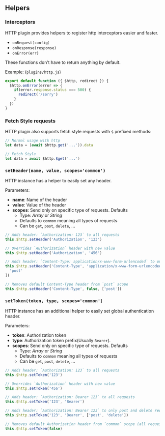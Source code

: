## Helpers

### Interceptors

HTTP plugin provides helpers to register http interceptors easier and faster.

- `onRequest(config)`
- `onResponse(response)`
- `onError(err)`

These functions don't have to return anything by default.

Example: (`plugins/http.js`)

```js
export default function ({ $http, redirect }) {
  $http.onError(error => {
    if(error.response.status === 500) {
      redirect('/sorry')
    }
  })
}
```

### Fetch Style requests

HTTP plugin also supports fetch style requests with `$` prefixed methods:

```js
// Normal usage with http
let data = (await $http.get('...')).data

// Fetch Style
let data = await $http.$get('...')
```

### `setHeader(name, value, scopes='common')`

HTTP instance has a helper to easily set any header.

Parameters:

* **name**: Name of the header
* **value**: Value of the header
* **scopes**: Send only on specific type of requests. Defaults
  * Type: _Array_ or _String_
  * Defaults to `common` meaning all types of requests
  * Can be `get`, `post`, `delete`, ...

```js
// Adds header: `Authorization: 123` to all requests
this.$http.setHeader('Authorization', '123')

// Overrides `Authorization` header with new value
this.$http.setHeader('Authorization', '456')

// Adds header: `Content-Type: application/x-www-form-urlencoded` to only post requests
this.$http.setHeader('Content-Type', 'application/x-www-form-urlencoded', [
  'post'
])

// Removes default Content-Type header from `post` scope
this.$http.setHeader('Content-Type', false, ['post'])
```

### `setToken(token, type, scopes='common')`

HTTP instance has an additional helper to easily set global authentication header.

Parameters:

* **token**: Authorization token
* **type**: Authorization token prefix(Usually `Bearer`).
* **scopes**: Send only on specific type of requests. Defaults
  * Type: _Array_ or _String_
  * Defaults to `common` meaning all types of requests
  * Can be `get`, `post`, `delete`, ...

```js
// Adds header: `Authorization: 123` to all requests
this.$http.setToken('123')

// Overrides `Authorization` header with new value
this.$http.setToken('456')

// Adds header: `Authorization: Bearer 123` to all requests
this.$http.setToken('123', 'Bearer')

// Adds header: `Authorization: Bearer 123` to only post and delete requests
this.$http.setToken('123', 'Bearer', ['post', 'delete'])

// Removes default Authorization header from `common` scope (all requests)
this.$http.setToken(false)
```
